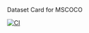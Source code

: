 Dataset Card for MSCOCO

[![CI](https://github.com/shunk031/huggingface-datasets_MSCOCO/actions/workflows/ci.yaml/badge.svg)](https://github.com/shunk031/huggingface-datasets_MSCOCO/actions/workflows/ci.yaml)
